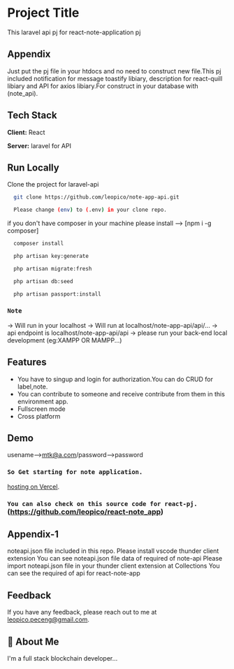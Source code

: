 # Project Title

This laravel api pj for react-note-application pj

## Appendix

Just put the pj file in your htdocs and no need to construct new file.This pj included notification for message toastify libiary, description for react-quill libiary and API for axios libiary.For construct in your database with (note_api).

## Tech Stack

**Client:** React

**Server:** laravel for API

## Run Locally

Clone the project for laravel-api

```bash
  git clone https://github.com/leopico/note-app-api.git
```
```bash
  Please change (env) to (.env) in your clone repo.
```
 if you don't have composer in your machine please install --> [npm i -g composer]
```bash
  composer install
```
```bash
  php artisan key:generate
```
```bash
  php artisan migrate:fresh
```
```bash
  php artisan db:seed
```
```bash
  php artisan passport:install
```

### `Note`
-> Will run in your localhost
-> Will run at localhost/note-app-api/api/...
-> api endpoint is localhost/note-app-api/api
-> please run your back-end local development (eg:XAMPP OR MAMPP...)

## Features

- You have to singup and login for authorization.You can do CRUD for label,note.
- You can contribute to someone and receive contribute from them in this environment app.
- Fullscreen mode
- Cross platform

## Demo

usename-->mtk@a.com/password-->password

### `So Get starting for note application.` 
[hosting on Vercel](https://react-note-app-vercel.vercel.app/).


### `You can also check on this source code for react-pj.` (https://github.com/leopico/react-note_app)


## Appendix-1
noteapi.json file included in this repo.
Please install vscode thunder client extension
You can see noteapi.json file data of required of note-api
Please import noteapi.json file in your thunder client extension at Collections
You can see the required of api for react-note-app

## Feedback

If you have any feedback, please reach out to me at leopico.peceng@gmail.com.

## 🚀 About Me
I'm a full stack blockchain developer...


